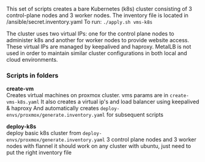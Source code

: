 This set of scripts creates a bare Kubernetes (k8s) cluster consisting of 3 control-plane nodes and 3 worker nodes.
The inventory file is located in /ansible/secret.inventory.yaml
To run: `./apply.sh vms-k8s`

The cluster uses two virtual IPs: one for the control plane nodes to administer k8s and another for worker nodes to provide website access. These virtual IPs are managed by keepalived and haproxy.
MetalLB is not used in order to maintain similar cluster configurations in both local and cloud environments.

### Scripts in folders
**create-vm**\
Creates virtual machines on proxmox cluster. vms params are in `create-vms-k8s.yaml`
It also creates a virtual ip's and load balancer using keepalived & haproxy
And automatically creates `deploy-envs/proxmox/generate.inventory.yaml` for subsequent scripts 


**deploy-k8s**\
deploy basic k8s cluster from `deploy-envs/proxmox/generate.inventory.yaml`
3 control plane nodes and 3 worker nodes with flannel
it should work on any cluster with ubuntu, just need to put the right inventory file
